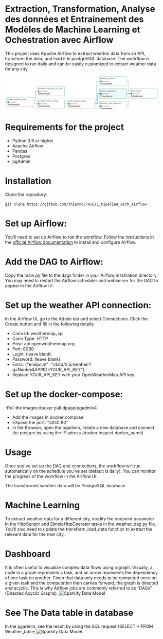 # Extraction, Transformation, Analyse des données et Entrainement des Modèles de Machine Learning  et Ochestration avec Airflow
This project uses Apache Airflow to extract weather data from an API, transform the data, and load it in 
postgreSQL database. The workflow is designed to run daily and can be easily customized to extract weather data for any city

![Sparkify Data Model](/images/dag_weather_data.png)    



# Requirements for the project
* Python 3.6 or higher
* Apache Airflow
* Pandas
* Postgres
* pgAdmin
# Installation
Clone the repository:


```git clone https://github.com/Thierno774/ETL_Pipeline_with_Airflow```


# Set up Airflow:
You'll need to set up Airflow to run the workflow. Follow the instructions in the [official Airflow documentation](https://airflow.apache.org/docs/apache-airflow/stable/index.html) to install and configure Airflow.

# Add the DAG to Airflow:
Copy the main.py file to the dags folder in your Airflow installation directory. You may need to restart the Airflow scheduler and webserver for the DAG to appear in the Airflow UI.

# Set up the weather API connection:
In the Airflow UI, go to the Admin tab and select Connections. Click the Create button and fill in the following details:

* Conn Id: weathermap_api
* Conn Type: HTTP
* Host: api.openweathermap.org
* Port: 8080
* Login: (leave blank)
* Password: (leave blank)
* Extra: {"endpoint": "/data/2.5/weather?q=Nantes&APPID=YOUR_API_KEY"}
* Replace YOUR_API_KEY with your OpenWeatherMap API key.

# Set up the docker-compose:

-Pull the images:docker pull dpage/pgadmin4
- Add the images in docker compose
- EXpose the port: "5050:80"
- In the Browser, open the pgadmin, create a new database and connect the postgre by using the IP adress (docker inspect docker_name)

# Usage

Once you've set up the DAG and connections, the workflow will run automatically on the schedule you've set (default is daily). You can monitor the progress of the workflow in the Airflow UI.

The transformed weather data will be PostgreSQL database.

# Machine Learning

To extract weather data for a different city, modify the endpoint parameter in the HttpSensor and SimpleHttpOperator tasks in the weather_dag.py file. You'll also need to update the transform_load_data function to extract the relevant data for the new city.

# Dashboard 

It is often useful to visualize complex data flows using a graph. Visually, a node in a graph represents a task, and an arrow represents the dependency of one task on another. Given that data only needs to be computed once on a given task and the computation then carries forward, the graph is directed and acyclic. This is why Airflow jobs are commonly referred to as “DAGs” (Directed Acyclic Graphs).  ![Sparkify Data Model](/images/dash_weather_data.png)    

# See The Data table in database

In the  pgadmin, see the result by using the SQL request (SELECT * FROM Weather_table; ![Sparkify Data Model](/images/postgres_images.png)    

